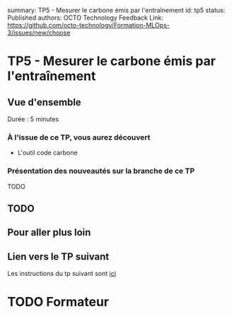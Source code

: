 summary: TP5 - Mesurer le carbone émis par l'entraînement
id: tp5
status: Published
authors: OCTO Technology
Feedback Link: https://github.com/octo-technology/Formation-MLOps-3/issues/new/choose

# TP5 - Mesurer le carbone émis par l'entraînement

## Vue d'ensemble

Durée : 5 minutes


### À l'issue de ce TP, vous aurez découvert

- L'outil code carbone

### Présentation des nouveautés sur la branche de ce TP

TODO

## TODO

## Pour aller plus loin


## Lien vers le TP suivant

Les instructions du tp suivant sont [ici](https://octo-technology.github.io/Formation-MLOps-3/tp4#0)

# TODO Formateur
